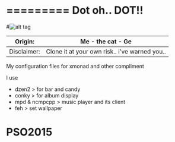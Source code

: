 =========
Dot oh.. DOT!! 
=========

#![alt tag](https://github.com/gegenokitaro/dot/blob/master/the-cat.png)

| Origin:     | Me - the cat - Ge                             |
| ----------- | --------------------------------------------- |
| Disclaimer: | Clone it at your own risk.. i've warned you.. |

My configuration files for xmonad and other compliment

I use
+  dzen2 > for bar and candy
+  conky > for album display
+  mpd & ncmpcpp > music player and its client
+  feh > set wallpaper


# PSO2015 

